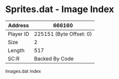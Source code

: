 #  Sprites.dat - Image Index
Address   | 666160
----------|-------------
Player ID | 225151 (Byte Offset: 0)
Size 	  | 2
Length 	  | 517
SC:R      | Backed By Code

Images.dat index
